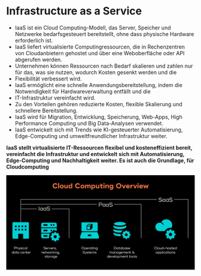 # Infrastructure as a Service

* IaaS ist ein Cloud Computing-Modell, das Server, Speicher und Netzwerke bedarfsgesteuert bereitstellt, ohne dass physische Hardware erforderlich ist.
* IaaS liefert virtualisierte Computingressourcen, die in Rechenzentren von Cloudanbietern gehostet und über eine Weboberfläche oder API abgerufen werden.
* Unternehmen können Ressourcen nach Bedarf skalieren und zahlen nur für das, was sie nutzen, wodurch Kosten gesenkt werden und die 
* Flexibilität verbessert wird.
* IaaS ermöglicht eine schnelle Anwendungsbereitstellung, indem die Notwendigkeit für Hardwareverwaltung entfällt und die
* IT-Infrastruktur vereinfacht wird.
* Zu den Vorteilen gehören reduzierte Kosten, flexible Skalierung und schnellere Bereitstellung.
* IaaS wird für Migration, Entwicklung, Speicherung, Web-Apps, High Performance Computing und Big Data-Analysen verwendet.
* IaaS entwickelt sich mit Trends wie KI-gesteuerter Automatisierung, Edge-Computing und umweltfreundlicher Infrastruktur weiter.


**IaaS stellt virtualisierte IT-Ressourcen flexibel und kosteneffizient bereit, vereinfacht die Infrastruktur und entwickelt sich mit Automatisierung, Edge-Computing und Nachhaltigkeit weiter. Es ist auch die Grundlage, für Cloudcomputing**

![CloudComputing](./pictures/p1.png)

